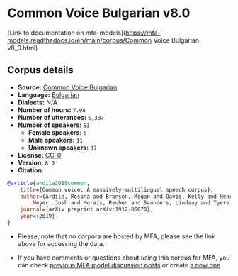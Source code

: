 
# Common Voice Bulgarian v8.0

[Link to documentation on mfa-models](https://mfa-models.readthedocs.io/en/main/corpus/Common Voice Bulgarian v8_0.html)

## Corpus details

- **Source:** [Common Voice Bulgarian](https://voice.mozilla.org/en/datasets)
- **Language:** [Bulgarian](https://en.wikipedia.org/wiki/Bulgarian_language)
- **Dialects:** N/A
- **Number of hours:** `7.98`
- **Number of utterances:** `5,387`
- **Number of speakers:** `53`
  - **Female speakers:** `5`
  - **Male speakers:** `11`
  - **Unknown speakers:** `37`
- **License:** [CC-0](https://creativecommons.org/publicdomain/zero/1.0/)
- **Version:** `8.0`
- **Citation:**
```bibtex
@article{ardila2019common,
	title={Common voice: A massively-multilingual speech corpus},
	author={Ardila, Rosana and Branson, Megan and Davis, Kelly and Henretty, Michael and Kohler, Michael and
		Meyer, Josh and Morais, Reuben and Saunders, Lindsay and Tyers, Francis M and Weber, Gregor},
	journal={arXiv preprint arXiv:1912.06670},
	year={2019}
}

```

- Please, note that no corpora are hosted by MFA, please see the link above for accessing the data.

- If you have comments or questions about using this corpus for MFA, you can check [previous MFA model discussion posts](https://github.com/MontrealCorpusTools/mfa-models/discussions?discussions_q=Common+Voice+Bulgarian+v8.0) or create [a new one](https://github.com/MontrealCorpusTools/mfa-models/discussions/new).
